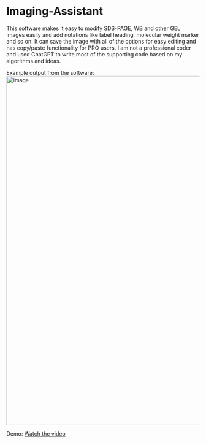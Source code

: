 # Imaging-Assistant
This software makes it easy to modify SDS-PAGE, WB and other GEL images easily and add notations like label heading, molecular weight marker and so on. It can save the image with all of the options for easy editing and has copy/paste functionality for PRO users. I am not a professional coder and used ChatGPT to write most of the supporting code based on my algorithms and ideas.

Example output from the software:
<img width="910" alt="image" src="https://github.com/user-attachments/assets/84201edd-bae7-4ba8-a1da-963d613a0fcf" />

Demo:
[Watch the video](https://github.com/Anindya-Karmaker/Imaging-Assistant/blob/main/Video_instructions_Imaging_assistant_v2.mp4)
